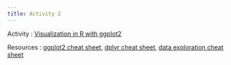 ```yaml
---
title: Activity 2
---
```


Activity
  : [Visualization in R with ggplot2](https://datafest-prep.github.io/class_activities/STA175_Activity1.html)
  
Resources
  : [ggplot2 cheat sheet](https://raw.githubusercontent.com/rstudio/cheatsheets/master/data-visualization.pdf), [dplyr cheat sheet](https://raw.githubusercontent.com/rstudio/cheatsheets/master/data-transformation.pdf), [data exploration cheat sheet](https://datafest-prep.github.io/data_visualization_summary_cheat_sheet.html)
